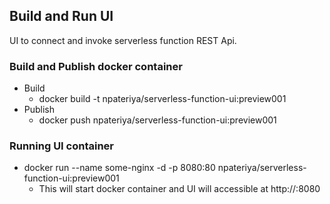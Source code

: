 ## Build and Run UI
UI to connect and invoke serverless function REST Api.


### Build  and Publish docker container

- Build
    - docker build -t npateriya/serverless-function-ui:preview001
- Publish 
	- docker push  npateriya/serverless-function-ui:preview001


### Running UI container
- docker run --name some-nginx -d -p 8080:80 npateriya/serverless-function-ui:preview001
  - This will start docker container and UI will accessible at http://<dockerhost>:8080

